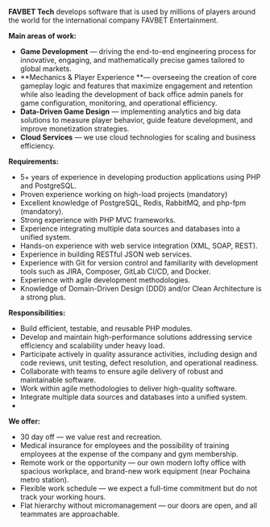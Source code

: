 **FAVBET Tech** develops software that is used by millions of players around
the world for the international company FAVBET Entertainment.  
  
**Main areas of work:**

  * **Game Development** — driving the end-to-end engineering process for innovative, engaging, and mathematically precise games tailored to global markets.
  * **Mechanics & Player Experience **— overseeing the creation of core gameplay logic and features that maximize engagement and retention while also leading the development of back office admin panels for game configuration, monitoring, and operational efficiency.
  * **Data-Driven Game Design** — implementing analytics and big data solutions to measure player behavior, guide feature development, and improve monetization strategies.
  * **Cloud Services** — we use cloud technologies for scaling and business efficiency.

**Requirements:**

  * 5+ years of experience in developing production applications using PHP and PostgreSQL.
  * Proven experience working on high-load projects (mandatory)
  * Excellent knowledge of PostgreSQL, Redis, RabbitMQ, and php-fpm (mandatory).
  * Strong experience with PHP MVC frameworks.
  * Experience integrating multiple data sources and databases into a unified system.
  * Hands-on experience with web service integration (XML, SOAP, REST).
  * Experience in building RESTful JSON web services.
  * Experience with Git for version control and familiarity with development tools such as JIRA, Composer, GitLab CI/CD, and Docker.
  * Experience with agile development methodologies.
  * Knowledge of Domain-Driven Design (DDD) and/or Clean Architecture is a strong plus.

**Responsibilities:**

  * Build efficient, testable, and reusable PHP modules.
  * Develop and maintain high-performance solutions addressing service efficiency and scalability under heavy load.
  * Participate actively in quality assurance activities, including design and code reviews, unit testing, defect resolution, and operational readiness.
  * Collaborate with teams to ensure agile delivery of robust and maintainable software.
  * Work within agile methodologies to deliver high-quality software.
  * Integrate multiple data sources and databases into a unified system.
  * 

**We offer:**

  * 30 day off — we value rest and recreation.
  * Medical insurance for employees and the possibility of training employees at the expense of the company and gym membership.
  * Remote work or the opportunity — our own modern lofty office with spacious workplace, and brand-new work equipment (near Pochaina metro station).
  * Flexible work schedule — we expect a full-time commitment but do not track your working hours.
  * Flat hierarchy without micromanagement — our doors are open, and all teammates are approachable.